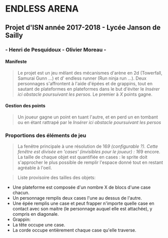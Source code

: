 # ENDLESS ARENA

## Projet d'ISN année 2017-2018 - Lycée Janson de Sailly
### - Henri de Pesquidoux - Olivier Moreau -

#### Manifeste
> Le projet est un jeu mêlant des mécanismes d'arène en 2d (Towerfall, Samurai Gunn ...) et d' endless runner (Run ninja run ...).
> Deux personnages s'affrontent à l'aide d'épées et de grappins, tout en sautant de plateformes en plateformes dans le but d'éviter le _Insérer ici obstacle poursuivant les persos_. Le premier à _X_ points gagne.

#### Gestion des points

> Un joueur gagne un point en tuant l'autre, et en perd un en tombant ou en étant rattrapé par le _Insérer ici obstacle poursuivant les persos_

### Proportions des éléments de jeu

> La fenêtre principale à une résolution de 16*9 (configurable ?). Cette fenêtre est divisée en 'cases' (invisibles pour le joueur) : 16*9 encore.
La taille de chaque objet est quantifiée en cases : le sprite doit s'approcher le plus possible de remplir l'espace donné tout en restant agréable à l'oeil.

> Liste provisoire des tailles des objets:
* Une plateforme est composée d'un nombre X de blocs d'une case chacun.
* Un personnage remplis deux cases l'une au dessus de l'autre.
* Une épée remplis une case et peut frapper n'importe quelle case en contact avec son maitre (le personnage auquel elle est attachée), y compris en diagonale.
* Grappin:
 * La tête occupe une case.
 * La corde occupe entièrement chaque case qu'elle traverse.
